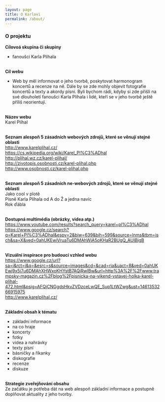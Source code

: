 ```yaml
---
layout: page
title: O Karlovi
permalink: /about/
---
```


### O projektu

<b>Cílovoá skupina či skupiny</b><br>
- fanoušci Karla Plíhala<br><br>

<b>Cíl webu</b><br>
- Web by měl informovat o jeho tvorbě, poskytovat harmonogram koncertů a 
recenze na ně. Dále by se zde mohly objevit fotografie  koncertů a texty a 
akordy písní. Byli bychom rádi, kdyby si zde přišli na své dlouholetí 
fanoušci Karla Plíhala i lidé, kteří se v jeho tvorbě ještě příliš neorientují.<br><br>

<b>Název webu</b><br> 
Karel Plíhal<br><br>

<b>Seznam alespoň 5 zásadních webových zdrojů, které se věnují stejné oblasti</b><br>
http://www.karelplihal.cz/<br>
https://cs.wikipedia.org/wiki/Karel_Pl%C3%ADhal<br>
http://plihal.wz.cz/karel-plihal/<br>
http://zivotopis.osobnosti.cz/karel-plihal.php<br>
http://www.osobnosti.cz/karel-plihal.php<br><br>

<b>Seznam alespoň 5 zásadních ne-webových zdrojů, které se věnují stejné oblasti</b><br>
Jako cool v plotě<br>
Písně Karla Plíhala od A do Ž a jedna navíc<br>
Rok ďábla<br><br>

<b>Dostupná multimédia (obrázky, videa atp.)</b><br>
https://www.youtube.com/results?search_query=karel+pl%C3%ADhal<br>
https://www.google.cz/search?q=Karel+Pl%C3%ADhal&espv=2&biw=639&bih=599&source=lnms&tbm=isch&sa=X&ved=0ahUKEwiVruaTu6DMAhWjA5oKHaR2BUgQ_AUIBigB<br><br>

<b>Vizuální inspirace pro budoucí vzhled webu</b><br>
https://www.google.cz/url?sa=i&rct=j&q=&esrc=s&source=images&cd=&cad=rja&uact=8&ved=0ahUKEwj9x5i7u6DMAhXHWxoKHYstB7AQjRwIBw&url=http%3A%2F%2Fwww.trampsky-magazin.cz%2Fblog%2Fpisnicka-na-vikend-vstavej-holka-karel-plihal-472.html&psig=AFQjCNGgdsHkvZVDzceLwQE_Sup1LtWZwg&ust=1461353266915975<br>
http://www.karelplihal.cz/<br><br>

<b>Základní obsah k tématu</b><br>
- základní informace<br>
- na co hraje<br>
- koncerty<br>
- fotky<br>
- videa a nahrávky<br>
- texty písní<br>
- básničky a říkanky<br>
- diskografie<br>
- recenze<br>
- diskuze<br><br>

<b>Strategie zveřejňování obsahu</b><br>
Ze začátku je potřeba dát na web alespoň základní informace a postupně doplňovat aktuality z jeho tvorby.<br><br>

